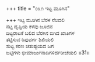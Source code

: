 +++
title = "೦೩೧ ಇಟ್ಟ ಮೂಗಿನ"

+++
ಇಟ್ಟ ಮೂಗಿನ ಬೆರಳ ನೆಲದಲಿ   
ನಟ್ಟ ದೃಷ್ಟಿಯ ಕಳವು ಜೂಜಿನ  
ದಿಟ್ಟರಾಟಕೆ ಬಲಿದ ಬೆರಗಿನ ಬಿಗಿದ ಖಾತಿಗಳ   
ತಟ್ಟಿಸುವ ರಿಪುವರ್ಗ ಶಿಖಿಯಲಿ  
ಸುಟ್ಟ ಕರಣ ಚತುಷ್ಟಯದ ಜಗ  
ಜಟ್ಟಿಗಳು ಭೀಮಾರ್ಜುನಾದಿಗಳಿರ್ದರೀಚೆಯಲಿ    ॥31॥